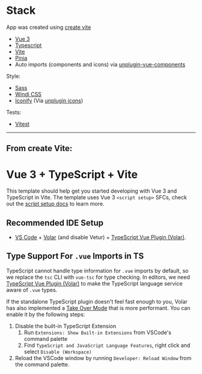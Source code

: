 # Stack
App was created using [create vite](https://vitejs.dev/guide/)

- [Vue 3](https://vuejs.org/)
- [Typescript](https://www.typescriptlang.org/)
- [Vite](https://vitejs.dev/)
- [Pinia](https://pinia.vuejs.org/)
- Auto imports (components and icons) via [unplugin-vue-components](https://github.com/antfu/unplugin-vue-components)

Style:
- [Sass](https://sass-lang.com/)
- [Windi CSS](https://windicss.org/)
- [Iconify](https://docs.iconify.design/) (Via [unplugin icons](https://github.com/antfu/unplugin-icons))

Tests:
- [Vitest](https://vitest.dev/)

---
## From create Vite:
# Vue 3 + TypeScript + Vite

This template should help get you started developing with Vue 3 and TypeScript in Vite. The template uses Vue 3 `<script setup>` SFCs, check out the [script setup docs](https://v3.vuejs.org/api/sfc-script-setup.html#sfc-script-setup) to learn more.

## Recommended IDE Setup

- [VS Code](https://code.visualstudio.com/) + [Volar](https://marketplace.visualstudio.com/items?itemName=Vue.volar) (and disable Vetur) + [TypeScript Vue Plugin (Volar)](https://marketplace.visualstudio.com/items?itemName=Vue.vscode-typescript-vue-plugin).

## Type Support For `.vue` Imports in TS

TypeScript cannot handle type information for `.vue` imports by default, so we replace the `tsc` CLI with `vue-tsc` for type checking. In editors, we need [TypeScript Vue Plugin (Volar)](https://marketplace.visualstudio.com/items?itemName=Vue.vscode-typescript-vue-plugin) to make the TypeScript language service aware of `.vue` types.

If the standalone TypeScript plugin doesn't feel fast enough to you, Volar has also implemented a [Take Over Mode](https://github.com/johnsoncodehk/volar/discussions/471#discussioncomment-1361669) that is more performant. You can enable it by the following steps:

1. Disable the built-in TypeScript Extension
   1. Run `Extensions: Show Built-in Extensions` from VSCode's command palette
   2. Find `TypeScript and JavaScript Language Features`, right click and select `Disable (Workspace)`
2. Reload the VSCode window by running `Developer: Reload Window` from the command palette.
